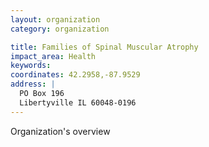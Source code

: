 ```yaml
---
layout: organization
category: organization

title: Families of Spinal Muscular Atrophy
impact_area: Health
keywords: 
coordinates: 42.2958,-87.9529
address: |
  PO Box 196
  Libertyville IL 60048-0196
---
```

Organization's overview
